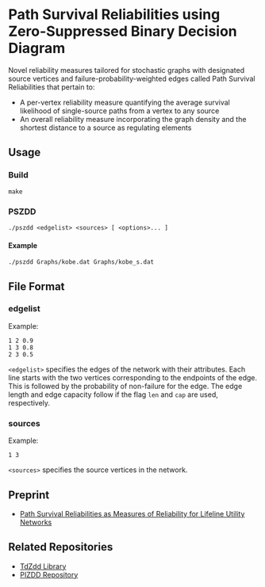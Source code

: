 # Path Survival Reliabilities using Zero-Suppressed Binary Decision Diagram

Novel reliability measures tailored for stochastic graphs with designated source vertices and failure-probability-weighted edges called Path Survival Reliabilities that pertain to:

- A per-vertex reliability measure quantifying the average survival likelihood of single-source paths from a vertex to any source
- An overall reliability measure incorporating the graph density and the shortest distance to a source as regulating elements

## Usage

### Build

```
make
```

### PSZDD

```
./pszdd <edgelist> <sources> [ <options>... ]
```

#### Example

```
./pszdd Graphs/kobe.dat Graphs/kobe_s.dat
```

## File Format

### edgelist

Example:

```
1 2 0.9
1 3 0.8
2 3 0.5
```

`<edgelist>` specifies the edges of the network with their attributes. Each line starts with the two vertices corresponding to the endpoints of the edge. This is followed by the probability of non-failure for the edge. The edge length and edge capacity follow if the flag `len` and `cap` are used, respectively.

### sources

Example:

```
1 3
```

`<sources>` specifies the source vertices in the network.

## Preprint

- [Path Survival Reliabilities as Measures of Reliability for Lifeline Utility Networks](https://papers.ssrn.com/sol3/papers.cfm?abstract_id=4538362)

## Related Repositories

- [TdZdd Library](https://github.com/kunisura/TdZdd/)
- [PIZDD Repository](https://github.com/renzopereztan/PIZDD)
